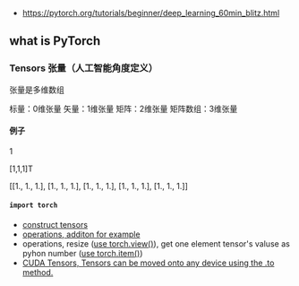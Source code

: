 

- https://pytorch.org/tutorials/beginner/deep_learning_60min_blitz.html

## what is PyTorch

### Tensors 张量（人工智能角度定义）

张量是多维数组

标量：0维张量
矢量：1维张量
矩阵：2维张量
矩阵数组：3维张量

#### 例子

1

[1,1,1]T

[[1., 1., 1.],
 [1., 1., 1.],
 [1., 1., 1.],
 [1., 1., 1.],
 [1., 1., 1.]]

#### `import torch`
- [construct tensors](./construcatTensors.py)
- [operations, additon for example](./addTensors.py)
- operations, resize ([use torch.view()](./resizeTensors.py)), get one element tensor's valuse as pyhon number ([use torch.item()](getOneElementTensorValue.py))
- [CUDA Tensors, Tensors can be moved onto any device using the .to method.](./CUDATensors.py)